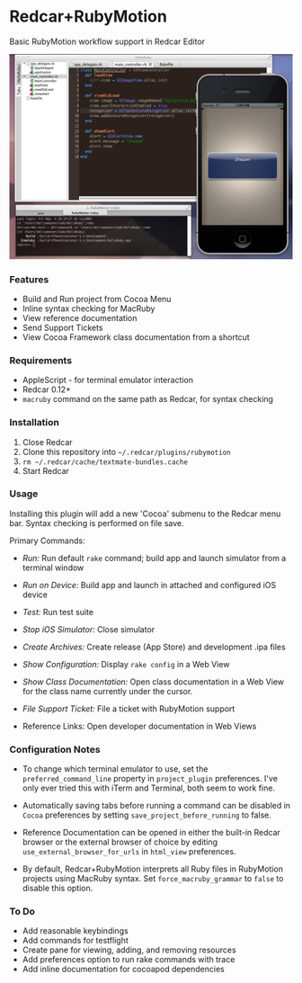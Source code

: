 Redcar+RubyMotion
=================

Basic RubyMotion workflow support in Redcar Editor

![Screenshot](https://github.com/kattrali/redcar-rubymotion/raw/master/docs/screenshot.png)

### Features

- Build and Run project from Cocoa Menu
- Inline syntax checking for MacRuby
- View reference documentation
- Send Support Tickets
- View Cocoa Framework class documentation from a shortcut

### Requirements

- AppleScript - for terminal emulator interaction
- Redcar 0.12+
- `macruby` command on the same path as Redcar, for syntax checking

### Installation

1. Close Redcar
2. Clone this repository into `~/.redcar/plugins/rubymotion`
3. `rm ~/.redcar/cache/textmate-bundles.cache`
4. Start Redcar

### Usage

Installing this plugin will add a new 'Cocoa' submenu to the Redcar menu bar. Syntax checking is performed on file save.

Primary Commands:

- *Run:* Run default `rake` command; build app and launch simulator from a terminal window

- *Run on Device:* Build app and launch in attached and configured iOS device

- *Test:* Run test suite

- *Stop iOS Simulator:* Close simulator

- *Create Archives:* Create release (App Store) and development .ipa files

- *Show Configuration:* Display `rake config` in a Web View

- *Show Class Documentation:* Open class documentation in a Web View for the class name currently under the cursor.

- *File Support Ticket:* File a ticket with RubyMotion support

- Reference Links: Open developer documentation in Web Views

### Configuration Notes

- To change which terminal emulator to use, set the `preferred_command_line` property in `project_plugin` preferences. I've only ever tried this with iTerm and Terminal, both seem to work fine.

- Automatically saving tabs before running a command can be disabled in `Cocoa` preferences by setting `save_project_before_running` to false.

- Reference Documentation can be opened in either the built-in Redcar browser or the external browser of choice by editing `use_external_browser_for_urls` in `html_view` preferences.

- By default, Redcar+RubyMotion interprets all Ruby files in RubyMotion projects using MacRuby syntax. Set `force_macruby_grammar` to `false` to disable this option.

### To Do

- Add reasonable keybindings
- Add commands for testflight
- Create pane for viewing, adding, and removing resources
- Add preferences option to run rake commands with trace
- Add inline documentation for cocoapod dependencies